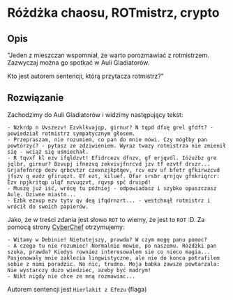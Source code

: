 # Różdżka chaosu, ROTmistrz, crypto

## Opis
"Jeden z mieszczan wspomniał, że warto porozmawiać z rotmistrzem. Zazwyczaj można go spotkać w Auli Gladiatorów.

Kto jest autorem sentencji, którą przytacza rotmistrz?"

## Rozwiązanie

Zachodzimy do Auli Gladiatorów i widzimy następujący tekst:
```
- Nzkrdp n Uvszezv! Ezvklkvajqp, girnur? N tqpd dfxę grel gfdft? - powiedział rotmistrz sympatycznym głosem.
- Przepraszam, nie rozumiem, co pan do mnie mówi. Czy mógłby pan powtórzyć? - pytasz ze zdziwieniem. Wyraz twazy rotmistrza nie zmienił się - wciąż się uśmiechał.
- R tqvxf kl ezv ifqldzvt! Efidrcezv dfnzv, gf erjqvdl. Ióżużbz gre jqlbr, girnur? Bzvupj ifnezvq zekvivjfnrcvd jzv tf ezvtf drxzr... Grjafefnrcp dezv qrbcvtzr czexnzjkptqev, rcv ezv uf bfetr gfkirwzcvd jfszv q ezdz gfiruqzt. Ef ezt, kiluef. Dfar srsbr qrnjqv gfnkriqrcr: Ezv npjkritqp ulqf nzvuqzvt, rqvsp spć druipd!
- Muszę już iść, wrócę tu później - odpowiadasz i szybko opuszczasz Aulę. Dziwne miasto...
- Ezbk ezxup ezv tytv qv deą ifqdrnzrt... - westchnął rotmistrz i wrócił do swoich papierów.
```

 Jako, że w treści zdania jest słowo `ROT` to wiemy, że jest to `ROT` :D.
Za pomocą strony [CyberChef](https://gchq.github.io/CyberChef) otrzymujemy:


```
- Witamy w Debinie! Nietutejszy, prawda? W czym mogę panu pomoc?
- A czego tu nie rozumiec! Normalnie mowie, po naszemu. Różdżki pan szuka, prawda? Kiedys rowniez interesowalem sie co nieco magia... Pasjonowaly mnie zaklecia lingwistyczne, ale nie do konca potrafilem sobie z nimi poradzic. No nic, trudno. Moja babka zawsze powtarzala: Nie wystarczy duzo wiedziec, azeby być madrym!
- Nikt nigdy nie chce ze mną rozmawiac... 
```

Autorem sentencji jest `Hierlakit z Efezu` (flaga)

